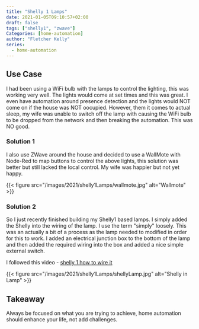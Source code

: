 ```yaml
---
title: "Shelly 1 Lamps"
date: 2021-01-05T09:10:57+02:00
draft: false
tags: ["shelly1", "zwave"]
Categories: [home-automation]
author: "Fletcher Kelly"
series:
  - home-automation
---
```



## Use Case  

I had been using a WiFi bulb with the lamps to control the lighting, this was working very well. The lights would come at set times and this was great. I even have automation around presence detection and the lights would NOT come on if the house was NOT oocupied. However, them it comes to actual sleep, my wife was unable to switch off the lamp with causing the WiFi bulb to be dropped from the network and then breaking the automation. This was NO good.

### Solution 1

I also use ZWave around the house and decided to use a WallMote with Node-Red to map buttons to control the above lights, this solution was better but still lacked the local control. My wife was happier but not yet happy.  

{{< figure src="/images/2021/shelly1Lamps/wallmote.jpg" alt="Wallmote" >}}

### Solution 2

So I just recently finished building my Shelly1 based lamps. I simply added the Shelly into the wiring of the lamp. I use the term "simply" loosely. This was an actually a bit of a process as the lamp needed to modified in order for this to work. I added an electrical junction box to the bottom of the lamp and then added the required wiring into the box and added a nice simple external switch.

I followed this video - [shelly 1 how to wire it](https://www.youtube.com/watch?v=CtHo1lIo4_Q)  

<!-- {{< figure src="/images/2021/shelly1Lamps/shellyLamp.jpg" title="Shelly in Lamp" class="left" >}} -->
{{< figure src="/images/2021/shelly1Lamps/shellyLamp.jpg" alt="Shelly in Lamp" >}}

## Takeaway

Always be focused on what you are trying to achieve, home automation should enhance your life, not add challenges.
